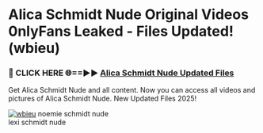 # Alica Schmidt Nude Original Videos 0nlyFans Leaked - Files Updated! (wbieu)

<h3>🔴 CLICK HERE 🌐==►► <a href="https://tinyurl.com/5h6xmrr3" rel="nofollow">Alica Schmidt Nude Updated Files</a></h3>

Get Alica Schmidt Nude and all content. Now you can access all videos and pictures of Alica Schmidt Nude. New Updated Files 2025!

[![wbieu](https://i.imgur.com/KVD873Z.gif)](https://tinyurl.com/5h6xmrr3)
noemie schmidt nude<br>
lexi schmidt nude